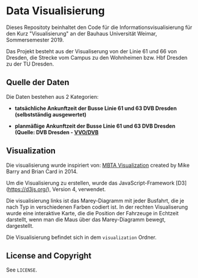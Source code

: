 # Data Visualisierung

Dieses Repositoty beinhaltet den Code für die Informationsvisualisierung für den Kurz "Visualisierung" an der Bauhaus Universität Weimar, Sommersemester 2019.

Das Projekt besteht aus der Visualiserung von der Linie 61 und 66 von Dresden, die Strecke vom Campus zu den Wohnheimen bzw. Hbf Dresden zu der TU Dresden.



## Quelle der Daten

Die Daten bestehen aus 2 Kategorien:

* **tatsächliche Ankunftzeit der Busse Linie 61 und 63 DVB Dresden (selbstständig ausgewertet)**

* **planmäßige Ankunftzeit der Busse Linie 61 und 63 DVB Dresden (Quelle: DVB Dresden - [VVO/DVB](http://www.vvo-online.de/fahrplan)**



## Visualization

Die visualisierung wurde inspiriert von: [MBTA Visualization](http://mbtaviz.github.io/) created by Mike Barry and Brian Card in 2014.

Um die Visualisierung zu erstellen, wurde das JavaScript-Framework [D3] (https://d3js.org/), Version 4, verwendet.

Die visualisierung links ist das Marey-Diagramm mit jeder Busfahrt, die je nach Typ in verschiedenen Farben codiert ist. In der rechten Visualiserung wurde eine interaktive Karte, die die Position der Fahrzeuge in Echtzeit darstellt, wenn man die Maus über das Marey-Diagramm bewegt, dargestellt.

Die Visualisierung befindet sich in dem `visualization` Ordner.

## License and Copyright

See `LICENSE`.
